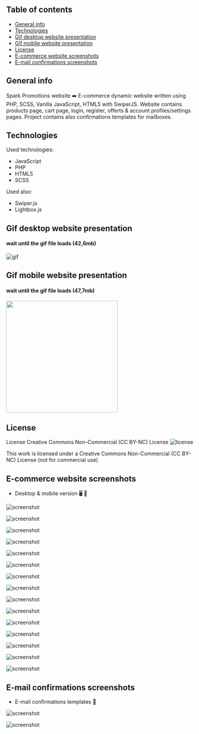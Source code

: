 ## Table of contents
* [General info](#general-info)
* [Technologies](#technologies)
* [Gif desktop website presentation](#gif-desktop-website-presentation)
* [Gif mobile website presentation](#gif-mobile-website-presentation)
* [License](#license)
* [E-commerce website screenshots](#e-commerce-website-screenshots)
* [E-mail confirmations screenshots](#e-mail-confirmations-screenshots)

## General info
Spark Promotions website ➡️ E-commerce dynamic website written using PHP, SCSS, Vanilla JavaScript, HTML5 with SwiperJS. Website contains products page, cart page, login, register, offerts & account profiles/settings pages.
Project contains also confirmations templates for mailboxes.

## Technologies   
Used technologies:
* JavaScript
* PHP
* HTML5
* SCSS

Used also:
* Swiper.js
* Lightbox.js

## Gif desktop website presentation
#### wait until the gif file loads (42,6mb)

![gif](./gif/spark-promotions-desktop.gif) 

## Gif mobile website presentation
#### wait until the gif file loads (47,7mb)

<img src="./gif/spark-promotions-mobile.gif" width="300">

## License
License Creative Commons Non-Commercial (CC BY-NC) License ![license](https://mirrors.creativecommons.org/presskit/buttons/88x31/svg/by-nc.svg)

This work is licensed under a Creative Commons Non-Commercial (CC BY-NC) License (not for commercial use)

## E-commerce website screenshots
* Desktop & mobile version :desktop_computer: :iphone: 

![screenshot](./screenshots/spark_promotions_01.jpg)   

![screenshot](./screenshots/spark_promotions_02.jpg)   

![screenshot](./screenshots/spark_promotions_03.jpg)   

![screenshot](./screenshots/spark_promotions_04.jpg)   

![screenshot](./screenshots/spark_promotions_05.jpg)   

![screenshot](./screenshots/spark_promotions_06.jpg)   

![screenshot](./screenshots/spark_promotions_07.jpg) 

![screenshot](./screenshots/spark_promotions_15.jpg) 

![screenshot](./screenshots/spark_promotions_08.jpg)   

![screenshot](./screenshots/spark_promotions_09.jpg) 

![screenshot](./screenshots/spark_promotions_10.jpg)   

![screenshot](./screenshots/spark_promotions_11.jpg) 

![screenshot](./screenshots/spark_promotions_12.jpg)   

![screenshot](./screenshots/spark_promotions_13.jpg)   

![screenshot](./screenshots/spark_promotions_14.jpg)   

## E-mail confirmations screenshots
* E-mail confirmations templates :email:

![screenshot](./screenshots/spark_promotions_email_01.jpg)   

![screenshot](./screenshots/spark_promotions_email_02.jpg)  